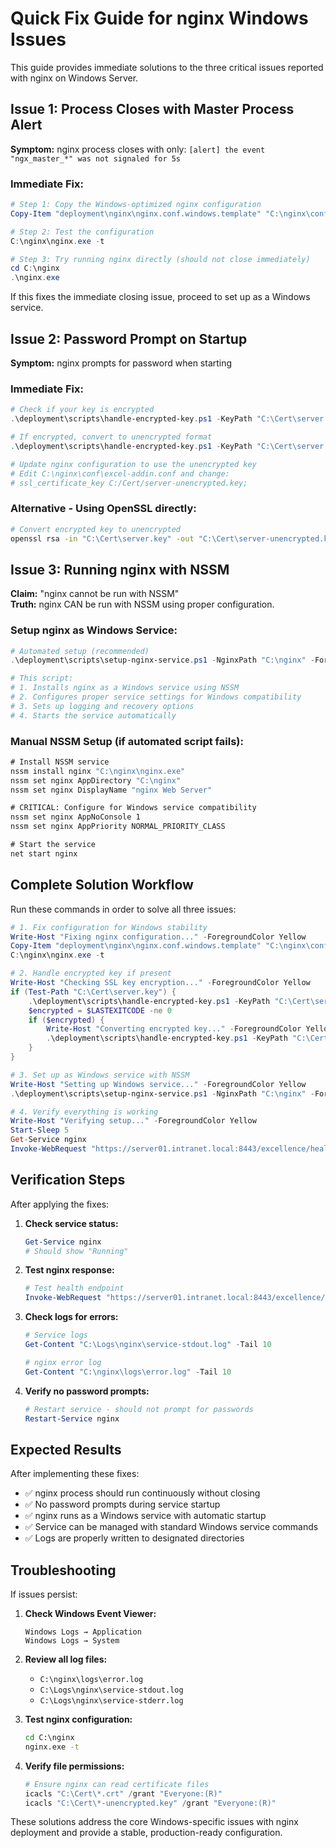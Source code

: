 # Quick Fix Guide for nginx Windows Issues

This guide provides immediate solutions to the three critical issues reported with nginx on Windows Server.

## Issue 1: Process Closes with Master Process Alert

**Symptom:** nginx process closes with only: `[alert] the event "ngx_master_*" was not signaled for 5s`

### Immediate Fix:
```powershell
# Step 1: Copy the Windows-optimized nginx configuration
Copy-Item "deployment\nginx\nginx.conf.windows.template" "C:\nginx\conf\nginx.conf" -Force

# Step 2: Test the configuration
C:\nginx\nginx.exe -t

# Step 3: Try running nginx directly (should not close immediately)
cd C:\nginx
.\nginx.exe
```

If this fixes the immediate closing issue, proceed to set up as a Windows service.

## Issue 2: Password Prompt on Startup

**Symptom:** nginx prompts for password when starting

### Immediate Fix:
```powershell
# Check if your key is encrypted
.\deployment\scripts\handle-encrypted-key.ps1 -KeyPath "C:\Cert\server.key" -TestOnly

# If encrypted, convert to unencrypted format
.\deployment\scripts\handle-encrypted-key.ps1 -KeyPath "C:\Cert\server.key"

# Update nginx configuration to use the unencrypted key
# Edit C:\nginx\conf\excel-addin.conf and change:
# ssl_certificate_key C:/Cert/server-unencrypted.key;
```

### Alternative - Using OpenSSL directly:
```bash
# Convert encrypted key to unencrypted
openssl rsa -in "C:\Cert\server.key" -out "C:\Cert\server-unencrypted.key"
```

## Issue 3: Running nginx with NSSM

**Claim:** "nginx cannot be run with NSSM"  
**Truth:** nginx CAN be run with NSSM using proper configuration.

### Setup nginx as Windows Service:
```powershell
# Automated setup (recommended)
.\deployment\scripts\setup-nginx-service.ps1 -NginxPath "C:\nginx" -Force

# This script:
# 1. Installs nginx as a Windows service using NSSM
# 2. Configures proper service settings for Windows compatibility
# 3. Sets up logging and recovery options
# 4. Starts the service automatically
```

### Manual NSSM Setup (if automated script fails):
```cmd
# Install NSSM service
nssm install nginx "C:\nginx\nginx.exe"
nssm set nginx AppDirectory "C:\nginx"
nssm set nginx DisplayName "nginx Web Server"

# CRITICAL: Configure for Windows service compatibility
nssm set nginx AppNoConsole 1
nssm set nginx AppPriority NORMAL_PRIORITY_CLASS

# Start the service
net start nginx
```

## Complete Solution Workflow

Run these commands in order to solve all three issues:

```powershell
# 1. Fix configuration for Windows stability
Write-Host "Fixing nginx configuration..." -ForegroundColor Yellow
Copy-Item "deployment\nginx\nginx.conf.windows.template" "C:\nginx\conf\nginx.conf" -Force
C:\nginx\nginx.exe -t

# 2. Handle encrypted key if present
Write-Host "Checking SSL key encryption..." -ForegroundColor Yellow
if (Test-Path "C:\Cert\server.key") {
    .\deployment\scripts\handle-encrypted-key.ps1 -KeyPath "C:\Cert\server.key" -TestOnly
    $encrypted = $LASTEXITCODE -ne 0
    if ($encrypted) {
        Write-Host "Converting encrypted key..." -ForegroundColor Yellow
        .\deployment\scripts\handle-encrypted-key.ps1 -KeyPath "C:\Cert\server.key"
    }
}

# 3. Set up as Windows service with NSSM
Write-Host "Setting up Windows service..." -ForegroundColor Yellow
.\deployment\scripts\setup-nginx-service.ps1 -NginxPath "C:\nginx" -Force

# 4. Verify everything is working
Write-Host "Verifying setup..." -ForegroundColor Yellow
Start-Sleep 5
Get-Service nginx
Invoke-WebRequest "https://server01.intranet.local:8443/excellence/health" -SkipCertificateCheck
```

## Verification Steps

After applying the fixes:

1. **Check service status:**
   ```powershell
   Get-Service nginx
   # Should show "Running"
   ```

2. **Test nginx response:**
   ```powershell
   # Test health endpoint
   Invoke-WebRequest "https://server01.intranet.local:8443/excellence/health" -SkipCertificateCheck
   ```

3. **Check logs for errors:**
   ```powershell
   # Service logs
   Get-Content "C:\Logs\nginx\service-stdout.log" -Tail 10
   
   # nginx error log
   Get-Content "C:\nginx\logs\error.log" -Tail 10
   ```

4. **Verify no password prompts:**
   ```powershell
   # Restart service - should not prompt for passwords
   Restart-Service nginx
   ```

## Expected Results

After implementing these fixes:
- ✅ nginx process should run continuously without closing
- ✅ No password prompts during service startup
- ✅ nginx runs as a Windows service with automatic startup
- ✅ Service can be managed with standard Windows service commands
- ✅ Logs are properly written to designated directories

## Troubleshooting

If issues persist:

1. **Check Windows Event Viewer:**
   ```
   Windows Logs → Application
   Windows Logs → System
   ```

2. **Review all log files:**
   - `C:\nginx\logs\error.log`
   - `C:\Logs\nginx\service-stdout.log` 
   - `C:\Logs\nginx\service-stderr.log`

3. **Test nginx configuration:**
   ```cmd
   cd C:\nginx
   nginx.exe -t
   ```

4. **Verify file permissions:**
   ```powershell
   # Ensure nginx can read certificate files
   icacls "C:\Cert\*.crt" /grant "Everyone:(R)"
   icacls "C:\Cert\*-unencrypted.key" /grant "Everyone:(R)"
   ```

These solutions address the core Windows-specific issues with nginx deployment and provide a stable, production-ready configuration.